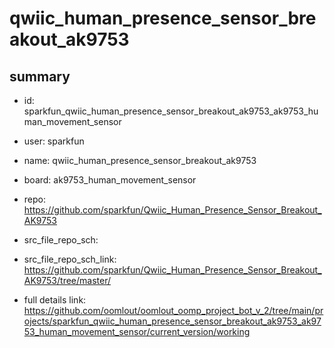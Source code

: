 # qwiic_human_presence_sensor_breakout_ak9753
 
## summary 
* id: sparkfun_qwiic_human_presence_sensor_breakout_ak9753_ak9753_human_movement_sensor
* user: sparkfun
* name: qwiic_human_presence_sensor_breakout_ak9753
* board: ak9753_human_movement_sensor
* repo: https://github.com/sparkfun/Qwiic_Human_Presence_Sensor_Breakout_AK9753



* src_file_repo_sch: 
* src_file_repo_sch_link: https://github.com/sparkfun/Qwiic_Human_Presence_Sensor_Breakout_AK9753/tree/master/
* full details link: https://github.com/oomlout/oomlout_oomp_project_bot_v_2/tree/main/projects/sparkfun_qwiic_human_presence_sensor_breakout_ak9753_ak9753_human_movement_sensor/current_version/working  







